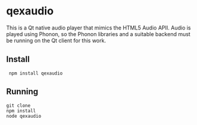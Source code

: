 # qexaudio

This is a Qt native audio player that mimics the HTML5 Audio APII.  Audio is played using Phonon, so the Phonon libraries and a suitable backend must be running on the Qt client for this work.


## Install


     npm install qexaudio

## Running

    git clone 
    npm install
    node qexaudio
